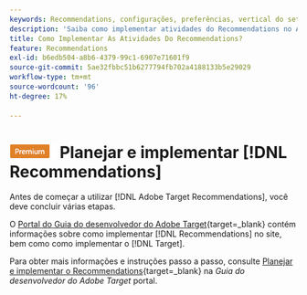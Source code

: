 ```yaml
---
keywords: Recommendations, configurações, preferências, vertical do setor, critérios incompatíveis com o filtro, grupo de hosts padrão, url de base em miniatura, token de api do recommendations
description: 'Saiba como implementar atividades do Recommendations no Adobe Target. '
title: Como Implementar As Atividades Do Recommendations?
feature: Recommendations
exl-id: b6edb504-a8b6-4379-99c1-6907e71601f9
source-git-commit: 5ae32fbbc51b6277794fb702a4188133b5e29029
workflow-type: tm+mt
source-wordcount: '96'
ht-degree: 17%

---
```


# ![PREMIUM](/help/main/assets/premium.png) Planejar e implementar [!DNL Recommendations]

Antes de começar a utilizar [!DNL Adobe Target Recommendations], você deve concluir várias etapas.

O [Portal do Guia do desenvolvedor do Adobe Target](https://developer.adobe.com/target/){target=_blank} contém informações sobre como implementar [!DNL Recommendations] no site, bem como como implementar o [!DNL Target].

Para obter mais informações e instruções passo a passo, consulte [Planejar e implementar o Recommendations](https://developer-stage.adobe.com/target/implement/recommendations/){target=_blank} na *Guia do desenvolvedor do Adobe Target* portal.
